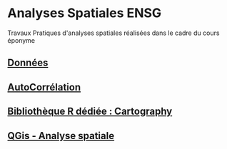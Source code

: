# Analyses Spatiales ENSG

Travaux Pratiques d'analyses spatiales réalisées dans le cadre du cours éponyme

## [Données](https://github.com/pascalpvk/AnalyseSpatialeENSG/tree/main/DONNEES)

## [AutoCorrélation](https://github.com/pascalpvk/AnalyseSpatialeENSG/tree/main/AutoCorrelation)

## [Bibliothèque R dédiée : Cartography](https://github.com/pascalpvk/AnalyseSpatialeENSG/tree/main/CARTOGRAPHY)

## [QGis - Analyse spatiale](https://github.com/pascalpvk/AnalyseSpatialeENSG/tree/main/QGIS)

